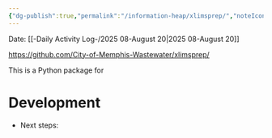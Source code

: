 ```yaml
---
{"dg-publish":true,"permalink":"/information-heap/xlimsprep/","noteIcon":"","created":"2025-08-20T12:59:31.727-05:00"}
---
```


Date: [[-Daily Activity Log-/2025 08-August 20\|2025 08-August 20]]

https://github.com/City-of-Memphis-Wastewater/xlimsprep/

This is a Python package for 

# Development
- Next steps: 